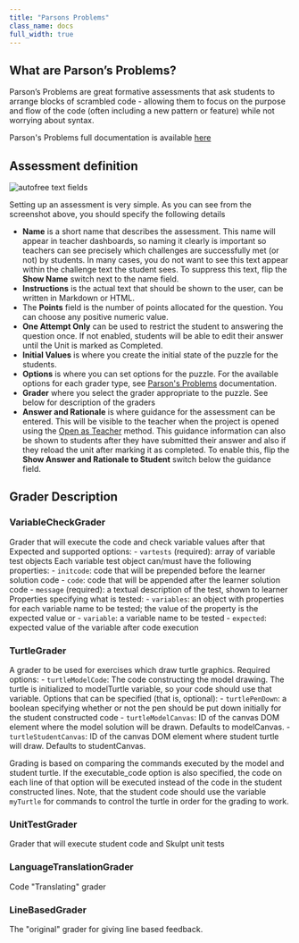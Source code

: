 ```yaml
---
title: "Parsons Problems"
class_name: docs
full_width: true
---
```


## What are Parson’s Problems?

Parson’s Problems are great formative assessments that ask students to arrange blocks of scrambled code - allowing them to focus on the purpose and flow of the code (often including a new pattern or feature) while not worrying about syntax.

Parson's Problems full documentation is available [here](http://js-parsons.github.io/documentation/)

## Assessment definition


<img alt="autofree text fields" src="/img/docs/guides/assessment_parsons.png" class="simple"/>

Setting up an assessment is very simple. As you can see from the screenshot above, you should specify the following details

- **Name** is a short name that describes the assessment. This name will appear in teacher dashboards, so naming it clearly is important so teachers can see precisely which challenges are successfully met (or not) by students. In many cases, you do not want to see this text appear within the challenge text the student sees. To suppress this text, flip the **Show Name** switch next to the name field.
- **Instructions** is the actual text that should be shown to the user, can be written in Markdown or HTML.
- The **Points** field is the number of points allocated for the question. You can choose any positive numeric value. 
- **One Attempt Only** can be used to restrict the student to answering the question once. If not enabled, students will be able to edit their answer until the Unit is marked as Completed.
- **Initial Values** is where you create the initial state of the puzzle for the students.
- **Options** is where you can set options for the puzzle. For the available options for each grader type, see [Parson's Problems](http://js-parsons.github.io/documentation/) documentation.
- **Grader** where you select the grader appropriate to the puzzle. See below for description of the graders
- **Answer and Rationale** is where guidance for the assessment can be entered. This will be visible to the teacher when the project is opened using the [Open as Teacher](/docs/classes/unitmanagement/settings-info/teachersolutions) method. This guidance information can also be shown to students after they have submitted their answer and also if they reload the unit after marking it as completed. To enable this, flip the **Show Answer and Rationale to Student** switch below the guidance field.


## Grader Description

### VariableCheckGrader

Grader that will execute the code and check variable values after that
    Expected and supported options:
        - ```vartests``` (required): array of variable test objects
    Each variable test object can/must have the following properties:
        - ```initcode```: code that will be prepended before the learner solution code
        - ```code```: code that will be appended after the learner solution code
        - ```message``` (required): a textual description of the test, shown to learner
    Properties specifying what is tested:
        - ```variables```: an object with properties for each variable name to be tested; the value of the property is the expected value
   or
        - ```variable```: a variable name to be tested
        - ```expected```: expected value of the variable after code execution

### TurtleGrader

A grader to be used for exercises which draw turtle graphics.
    Required options:
        - ```turtleModelCode```: The code constructing the model drawing. The turtle is initialized to modelTurtle variable, so your code should use that variable.
    Options that can be specified (that is, optional):
        - ```turtlePenDown```: a boolean specifying whether or not the pen should be put down initially for the student constructed code
        - ```turtleModelCanvas```: ID of the canvas DOM element where the model solution will be drawn. Defaults to modelCanvas.
        - ```turtleStudentCanvas```: ID of the canvas DOM element where student turtle will draw. Defaults to studentCanvas.
  
Grading is based on comparing the commands executed by the model and student turtle. If the executable_code option is also specified, the code on each line of that option will be executed instead of the code in the student constructed lines. Note, that the student code should use the variable ```myTurtle``` for commands to control the turtle in order for the grading to work.

### UnitTestGrader

Grader that will execute student code and Skulpt unit tests

### LanguageTranslationGrader

Code "Translating" grader

### LineBasedGrader

The "original" grader for giving line based feedback.

